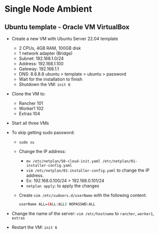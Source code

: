 # Single Node Ambient

## Ubuntu template - Oracle VM VirtualBox

- Create a new VM with Ubuntu Server 22.04 template
  - 2 CPUs, 4GB RAM, 100GB disk
  - 1 network adapter (Bridge)
  - Subnet: 192.168.1.0/24
  - Address: 192.168.1.100
  - Gateway: 192.168.1.1
  - DNS: 8.8.8.8
    ubuntu > template > ubuntu > password
  - Wait for the installation to finish
  - Shutdown the VM: `init 0`
- Clone the VM to:
  - Rancher 101
  - Worker1 102
  - Extras 104
- Start all three VMs
- To skip getting sudo password:

  - `sudo su`
  - Change the IP address:

    - `mv /etc/netplan/50-cloud-init.yaml /etc/netplan/01-installer-config.yaml`
    - `vim /etc/netplan/01-installer-config.yaml` to change the IP address.
    - Ex: 192.168.0.100/24 > 192.168.0.101/24
    - `netplan apply`: to apply the changes

  - Create `vim /etc/sudoers.d/userName` with the following content:
    ```sh
    userName ALL=(ALL:ALL) NOPASSWD:ALL
    ```

- Change the name of the server: `vim /etc/hostname` to `rancher`, `worker1`, `extras`

- Restart the VM: `init 6`
